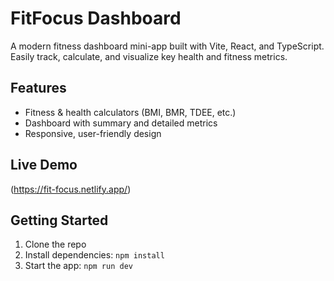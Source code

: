 # FitFocus Dashboard

A modern fitness dashboard mini-app built with Vite, React, and TypeScript. Easily track, calculate, and visualize key health and fitness metrics.

## Features
- Fitness & health calculators (BMI, BMR, TDEE, etc.)
- Dashboard with summary and detailed metrics
- Responsive, user-friendly design

## Live Demo
(https://fit-focus.netlify.app/)

## Getting Started
1. Clone the repo
2. Install dependencies: `npm install`
3. Start the app: `npm run dev`
